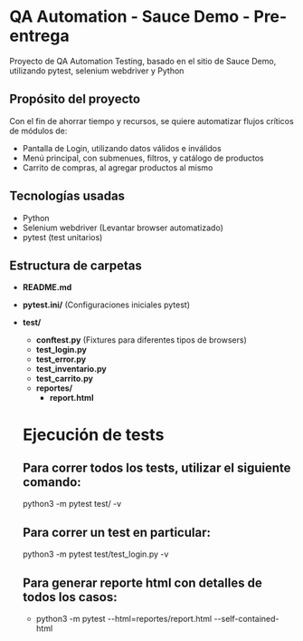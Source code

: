# QA Automation - Sauce Demo - Pre-entrega
Proyecto de QA Automation Testing, basado en el sitio de Sauce Demo, utilizando pytest, selenium webdriver y Python

## Propósito del proyecto
Con el fin de ahorrar tiempo y recursos, se quiere automatizar flujos críticos de módulos de:
 - Pantalla de Login, utilizando datos válidos e inválidos
 - Menú principal, con submenues, filtros, y catálogo de productos
 - Carrito de compras, al agregar productos al mismo

## Tecnologías usadas
* Python
* Selenium webdriver (Levantar browser automatizado)
* pytest (test unitarios)
  

## Estructura de carpetas

- **README.md**
- **pytest.ini/** (Configuraciones iniciales pytest)
- **test/**
    - **conftest.py** (Fixtures para diferentes tipos de browsers)
    - **test_login.py**
    - **test_error.py**
    - **test_inventario.py**
    - **test_carrito.py**
    - **reportes/** 
        - **report.html**

  # Ejecución de tests
  ## Para correr todos los tests, utilizar el siguiente comando:
  python3 -m pytest test/ -v
  ## Para correr un test en particular:
  python3 -m pytest test/test_login.py -v
  ## Para generar reporte html con detalles de todos los casos:
  * python3 -m pytest --html=reportes/report.html --self-contained-html
 
    

